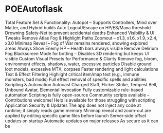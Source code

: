 # POEAutoflask

<il>Total Feature Set & Functionality:
<il>Autopot – Supports Controllers, Mind over Matter, and Hybrid builds
<il>Auto Logout/Escape on HP/ES/Mana threshold
<il>Drowning Safety-Net to prevent accidental deaths
<il>Enhanced Visibility & UI Tweaks
<il>Remove Atlas Fog & Highlight Paths
<il>Zoomout – x1.3, x1.6, x1.9, x2.4, x3.0
<il>Minimap Reveal – Fog of War remains rendered, showing explored areas
<il>Always Show Enemy HP – Health bars always visible
<il>Remove Delirium Fog
<il>Blackscreen Mode for botting – Disables 3D rendering but keeps UI visible
<il>Custom Visual Presets for Performance & Clarity
<il>Remove fog, bloom, environment effects, shadows, water, excessive particles
<il>Disable ground loot models, excessive MTX, corpses
<il>Faster rendering and light calculations
<il>Text & Effect Filtering
<il>Highlight critical item/map text (e.g., immune monsters, bad mods)
<il>Full effect removal of specific spells and abilities
<il>Scripting & Automation
<il>Autocast Charged Staff, Flicker Strike, Tempest Bell, Unbound Avatar, Elemental Invocation
<il>Fully customizable rule-based automation
<il>Scripting is fully open-source
<il>Community scripts available – Contributions welcome!
<il>Help is available for those struggling with scripting
<il>Application Security & Updates
<il>The app does not inject any code at runtime; it simply reads game memory
<il>Minimap reveal and zoom-out are applied by editing specific game files before launch
<il>Server-side offset updates on startup
<il>Automatic updates on major releases
<il>As secure as it can be
